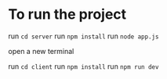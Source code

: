 # To run the project

run `cd server`
run `npm install`
run `node app.js`

open a new terminal 

run `cd client`
run `npm install`
run `npm run dev`